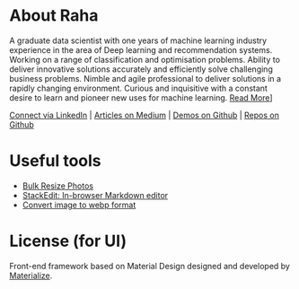 # About Raha
A graduate data scientist with one years of machine learning industry experience in the area of Deep learning and recommendation systems. Working on a range of classification and optimisation problems. Ability to deliver innovative solutions accurately and efficiently solve challenging business problems. Nimble and agile professional to deliver solutions in a rapidly changing environment. Curious and inquisitive with a constant desire to learn and pioneer new uses for machine learning. [Read More](https://acse-srm3018.github.io/)]

[Connect via LinkedIn](https://www.linkedin.com/in/raha-moosavi-9ba72a53/) |
[Articles on Medium](https://medium.com/) |
[Demos on Github](https://acse-srm3018.github.io/) |
[Repos on Github](https://github.com/acse-srm3018)

# Useful tools
- [Bulk Resize Photos](https://bulkresizephotos.com/)
- [StackEdit: In-browser Markdown editor](https://stackedit.io/app)
- [Convert image to webp format](https://image.online-convert.com/convert-to-webp)

# License (for UI)
Front-end framework based on Material Design designed and developed by [Materialize](https://materializecss.com/).
